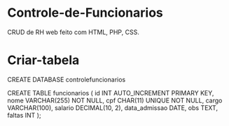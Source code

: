# Controle-de-Funcionarios
CRUD de RH web feito com HTML, PHP, CSS.

# Criar-tabela

CREATE DATABASE controlefuncionarios

CREATE TABLE funcionarios (
    id INT AUTO_INCREMENT PRIMARY KEY,
    nome VARCHAR(255) NOT NULL,
    cpf CHAR(11) UNIQUE NOT NULL,
    cargo VARCHAR(100),
    salario DECIMAL(10, 2),
    data_admissao DATE,
    obs TEXT,
    faltas INT
);
